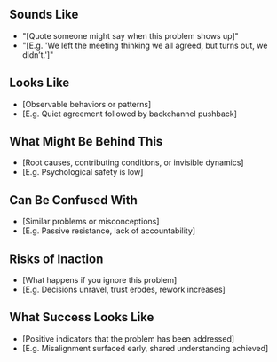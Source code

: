 ## Sounds Like
- "[Quote someone might say when this problem shows up]"
- "[E.g. 'We left the meeting thinking we all agreed, but turns out, we didn’t.']"

## Looks Like
- [Observable behaviors or patterns]
- [E.g. Quiet agreement followed by backchannel pushback]

## What Might Be Behind This
- [Root causes, contributing conditions, or invisible dynamics]
- [E.g. Psychological safety is low]

## Can Be Confused With
- [Similar problems or misconceptions]
- [E.g. Passive resistance, lack of accountability]

## Risks of Inaction
- [What happens if you ignore this problem]
- [E.g. Decisions unravel, trust erodes, rework increases]

## What Success Looks Like
- [Positive indicators that the problem has been addressed]
- [E.g. Misalignment surfaced early, shared understanding achieved]

